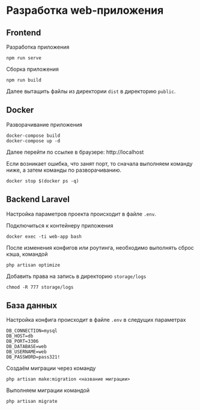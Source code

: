 # Разработка web-приложения

## Frontend
Разработка приложения
```
npm run serve
```

Сборка приложения
```
npm run build
```
Далее вытащить файлы из директории `dist` в директорию `public`.

## Docker
Разворачивание приложения
```
docker-compose build
docker-compose up -d
```
Далее перейти по ссылке в браузере: http://localhost

Если возникает ошибка, что занят порт, то сначала выполняем команду ниже,
а затем команды по разворачиванию.
```
docker stop $(docker ps -q)
```

## Backend Laravel
Настройка параметров проекта происходит в файле `.env`.

Подключиться к контейнеру приложения
```
docker exec -ti web-app bash
```

После изменения конфигов или роутинга, необходимо выполнять сброс кэша, командой
```
php artisan optimize
```

Добавить права на запись в директорию `storage/logs`
```
chmod -R 777 storage/logs
```


## База данных
Настройка конфига происходит в файле `.env` в следущих параметрах
```
DB_CONNECTION=mysql
DB_HOST=db
DB_PORT=3306
DB_DATABASE=web
DB_USERNAME=web
DB_PASSWORD=pass321!
```

Создаём миграции через команду
```
php artisan make:migration <название миграции>
```

Выполняем миграции командой
```
php artisan migrate
```
